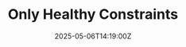 ---
title: Only Healthy Constraints
linkTitle: Only Healthy Constraints
date: '2025-05-06T14:19:00Z'
weight: 1
description: GitLab aims to maintain a startup ethos as it grows by avoiding unhealthy
  constraints, promoting transparency, empowering team members, and continuously challenging
  bureaucratic processes to enhance efficiency and agility.
draft: false
ref: only-healthy-constraints
---